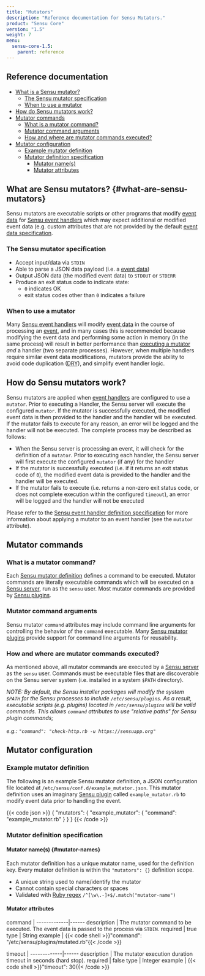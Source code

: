 ```yaml
---
title: "Mutators"
description: "Reference documentation for Sensu Mutators."
product: "Sensu Core"
version: "1.5"
weight: 7
menu:
  sensu-core-1.5:
    parent: reference
---
```


## Reference documentation

- [What is a Sensu mutator?](#what-are-sensu-mutators)
  - [The Sensu mutator specification](#the-sensu-mutator-specification)
  - [When to use a mutator](#when-to-use-a-mutator)
- [How do Sensu mutators work?](#how-do-sensu-mutators-work)
- [Mutator commands](#mutator-commands)
  - [What is a mutator command?](#what-is-a-mutator-command)
  - [Mutator command arguments](#mutator-command-arguments)
  - [How and where are mutator commands executed?](#how-and-where-are-mutator-commands-executed)
- [Mutator configuration](#mutator-configuration)
  - [Example mutator definition](#example-mutator-definition)
  - [Mutator definition specification](#mutator-definition-specification)
    - [Mutator name(s)](#mutator-names)
    - [Mutator attributes](#mutator-attributes)

## What are Sensu mutators? {#what-are-sensu-mutators}

Sensu mutators are executable scripts or other programs that modify [event
data][1] for [Sensu event handlers][2] which may expect additional or modified
event data (e.g. custom attributes that are not provided by the default [event
data specification][3].

### The Sensu mutator specification

- Accept input/data via `STDIN`
- Able to parse a JSON data payload (i.e. a [event data][1])
- Output JSON data (the modified event data) to `STDOUT` or `STDERR`
- Produce an exit status code to indicate state:
  - `0` indicates OK
  - exit status codes other than `0` indicates a failure

### When to use a mutator

Many [Sensu event handlers][2] will modify [event data][1] in the course of
processing an [event][9], and in many cases this is recommended because
modifying the event data and performing some action in memory (in the same
process) will result in better performance than [executing a mutator][5] _and_ a
handler (two separate processes). However, when multiple handlers require
similar event data modifications, mutators provide the ability to avoid code
duplication (<abbr title="DON'T REPEAT YOURSELF!">DRY</abbr>), and simplify
event handler logic.

## How do Sensu mutators work?

Sensu mutators are applied when [event handlers][2] are configured to use a
`mutator`. Prior to executing a Handler, the Sensu server will execute the
configured `mutator`. If the mutator is successfully executed, the modified
event data is then provided to the handler and the handler will be executed. If
the mutator fails to execute for any reason, an error will be logged and the
handler will not be executed. The complete process may be described as follows:

- When the Sensu server is processing an event, it will check for the definition
  of a `mutator`. Prior to executing each handler, the Sensu server will first
  execute the configured `mutator` (if any) for the handler
- If the mutator is successfully executed (i.e. if it returns an exit status
  code of `0`), the modified event data is provided to the handler and the
  handler will be executed.
- If the mutator fails to execute (i.e. returns a non-zero exit status code, or
  does not complete execution within the configured `timeout`), an error will be
  logged and the handler will not be executed

Please refer to the [Sensu event handler definition specification][8] for more
information about applying a mutator to an event handler (see the `mutator`
attribute).

## Mutator commands

### What is a mutator command?

Each [Sensu mutator definition][6] defines a command to be executed. Mutator
commands are literally executable commands which will be executed on a [Sensu
server][4], run as the `sensu` user. Most mutator commands are provided by
[Sensu plugins][7].

### Mutator command arguments

Sensu mutator `command` attributes may include command line arguments for
controlling the behavior of the `command` executable. Many [Sensu mutator
plugins][7] provide support for command line arguments for reusability.

### How and where are mutator commands executed?

As mentioned above, all mutator commands are executed by a [Sensu server][4] as
the `sensu` user. Commands must be executable files that are discoverable on the
Sensu server system (i.e. installed in a system `$PATH` directory).

_NOTE: By default, the Sensu installer packages will modify the system `$PATH`
for the Sensu processes to include `/etc/sensu/plugins`. As a result, executable
scripts (e.g. plugins) located in `/etc/sensu/plugins` will be valid commands.
This allows `command` attributes to use "relative paths" for Sensu plugin
commands;<br><br>e.g.: `"command": "check-http.rb -u https://sensuapp.org"`_

## Mutator configuration

### Example mutator definition

The following is an example Sensu mutator definition, a JSON configuration file
located at `/etc/sensu/conf.d/example_mutator.json`. This mutator definition
uses an imaginary [Sensu plugin][7] called `example_mutator.rb` to modify event
data prior to handling the event.

{{< code json >}}
{
  "mutators": {
    "example_mutator": {
      "command": "example_mutator.rb"
    }
  }
}
{{< /code >}}

### Mutator definition specification

#### Mutator name(s) {#mutator-names}

Each mutator definition has a unique mutator name, used for the definition key.
Every mutator definition is within the `"mutators": {}` definition scope.

- A unique string used to name/identify the mutator
- Cannot contain special characters or spaces
- Validated with [Ruby regex][10] `/^[\w\.-]+$/.match("mutator-name")`

#### Mutator attributes

command      | 
-------------|------
description  | The mutator command to be executed. The event data is passed to the process via `STDIN`.
required     | true
type         | String
example      | {{< code shell >}}"command": "/etc/sensu/plugins/mutated.rb"{{< /code >}}

timeout      | 
-------------|------
description  | The mutator execution duration timeout in seconds (hard stop).
required     | false
type         | Integer
example      | {{< code shell >}}"timeout": 30{{< /code >}}

[1]:  ../events#event-data
[2]:  ../handlers
[3]:  ../events#event-data-specification
[4]:  ../server
[5]:  #how-and-where-are-mutator-commands-executed
[6]:  #mutator-definition-specification
[7]:  ../plugins
[8]:  ../handlers#handler-definition-specification
[9]:  ../events
[10]: http://ruby-doc.org/core-2.2.0/Regexp.html
